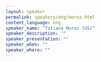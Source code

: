 ```yaml
---
layout: speaker
permalink: speakers/eng/moroz.html
content_language: eng
speaker_name: "Tatiana Moroz (US)"
speaker_description: ""
speaker_presentation: ""
speaker_when: ""
speaker_where: ""
---
```


